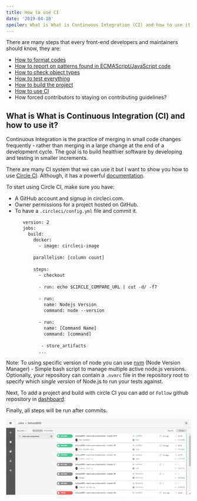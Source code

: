 ```yaml
---
title: How to use CI
date: '2019-04-18'
spoiler: What is What is Continuous Integration (CI) and how to use it
---
```


There are many steps that every front-end developers and maintainers should know, they are:
 - [How to format codes](https://overafaik.com/formatting-codes)
 - [How to report on patterns found in ECMAScript/JavaScript code](https://overafaik.com/linting-codes)
 - [How to check object types](https://overafaik.com/flow-type-check)
 - [How to test everything](https://overafaik.com/jest)
 - [How to build the project](https://overafaik.com/build-project)
 - [How to use CI](https://overafaik.com/continous-integration)
 - How forced contributors to staying on contributing guidelines?


## What is What is Continuous Integration (CI) and how to use it?
Continuous Integration is the practice of merging in small code changes frequently - rather than merging in a large change at the end of a development cycle. The goal is to build healthier software by developing and testing in smaller increments.

There are many CI system that we can use it but I want to show you how to use [Circle CI](https://circleci.com/). Although, it has a powerful [documentation](https://circleci.com/docs/2.0/).

To start using Circle CI, make sure you have:
 - A GitHub account and signup in circleci.com.
 - Owner permissions for a project hosted on GitHub.
 - To have a `.circleci/config.yml` file and commit it.
   ```
      version: 2
      jobs:
        build:
          docker:
            - image: circleci-image
          
          parallelism: [column count]

          steps:
            - checkout

            - run: echo $CIRCLE_COMPARE_URL | cut -d/ -f7

            - run:
              name: Nodejs Version
              command: node --version

            - run:
              name: [Command Name]
              command: [command]
            
             - store_artifacts
            ...

   ``` 
Note: To using specific version of node you can use [nvm](https://github.com/creationix/nvm) (Node Version Manager) - Simple bash script to manage multiple active node.js versions. Optionally, your repository can contain a `.nvmrc` file in the repository root to specify which *single version* of Node.js to run your tests against.

Next, To add a project and build with circle CI you can add or `Follow` github repository in [dashboard](https://circleci.com/dashboard).

Finally, all steps will be run after commits.

![Circle CI dashboard](./circleci-builds.png)